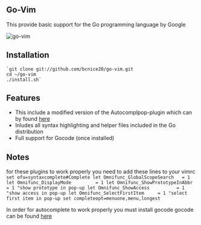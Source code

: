 Go-Vim
-----
This provide basic support for the Go programming language by Google

![go-vim](http://thebcblends.com/vim/pics/go-vim.png)

Installation
-----------
	`git clone git://github.com/bcnice20/go-vim.git
	cd ~/go-vim
	./install.sh`

Features
-------
* This include a modified version of the Autocomplpop-plugin which can by found [here](https://bitbucket.org/ns9tks/vim-autocomplpop)
* Inludes all syntax highlighting and helper files included in the Go distribution
* Full support for Gocode (once installed)

Notes
----
for these plugins to work properly you need to add these lines to your vimrc
`set ofu=syntaxcomplete#Complete
let Omnifunc_GlobalScopeSearch   = 1
let Omnifunc_DisplayMode         = 1
let Omnifunc_ShowPrototypeInAbbr = 1 "show prototype in pop-up
let Omnifunc_ShowAccess          = 1 "show access in pop-up
let Omnifunc_SelectFirstItem     = 1 "select first item in pop-up
set completeopt=menuone,menu,longest`

In order for autocomplete to work properly you must install gocode
gocode can be found [here](https://github.com/nsf/gocode)
